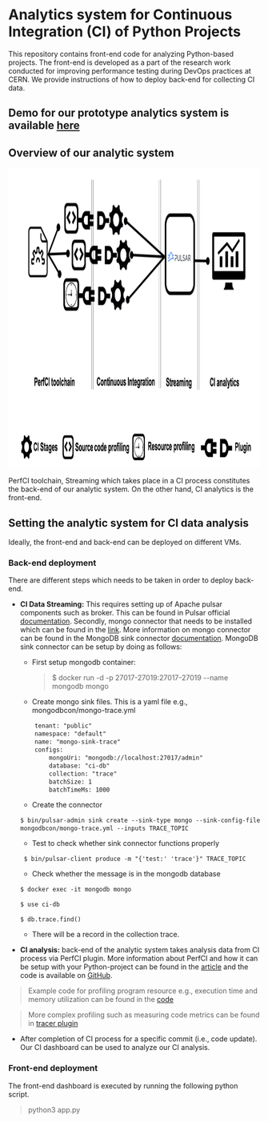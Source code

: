 # Analytics system for Continuous Integration (CI) of Python Projects

This repository contains front-end code for analyzing Python-based projects. The front-end is developed as a part of the research work conducted for improving performance testing during DevOps practices at CERN. We provide instructions of how to deploy back-end for collecting CI data.

## Demo for our prototype analytics system is available [here](http://129.16.123.244:8050/)

## Overview of our analytic system

<img src="./images/overview.png" alt="drawing" width="800" height="600"/>

PerfCI toolchain, Streaming which takes place in a CI process constitutes the back-end of our analytic system. On the other hand, CI analytics is the front-end.

## Setting the analytic system for CI data analysis

Ideally, the front-end and back-end can be deployed on different VMs.

### Back-end deployment

There are different steps which needs to be taken in order to deploy back-end.

- **CI Data Streaming:** This requires setting up of Apache pulsar components such as broker. This can be found in Pulsar official [documentation](https://pulsar.apache.org/). Secondly, mongo connector that needs to be installed which can be found in the [link](https://pulsar.apache.org/download/). More information on mongo connector can be found in the MongoDB sink connector [documentation](https://pulsar.apache.org/docs/en/io-mongo-sink/). MongoDB sink connector can be setup by doing as follows:

  - First setup mongodb container:
    > $ docker run -d -p 27017-27019:27017-27019 --name mongodb mongo
  - Create mongo sink files. This is a yaml file e.g., mongodbcon/mongo-trace.yml

  ```
      tenant: "public"
      namespace: "default"
      name: "mongo-sink-trace"
      configs:
          mongoUri: "mongodb://localhost:27017/admin"
          database: "ci-db"
          collection: "trace"
          batchSize: 1
          batchTimeMs: 1000
  ```

  - Create the connector

  ```
  $ bin/pulsar-admin sink create --sink-type mongo --sink-config-file mongodbcon/mongo-trace.yml --inputs TRACE_TOPIC
  ```

  - Test to check whether sink connector functions properly

  ```
   $ bin/pulsar-client produce -m "{'test:' 'trace'}" TRACE_TOPIC
  ```

  - Check whether the message is in the mongodb database

  ```
  $ docker exec -it mongodb mongo
  ```

  ```
  $ use ci-db
  ```

  ```
  $ db.trace.find()
  ```

  - There will be a record in the collection trace.

- **CI analysis:** back-end of the analytic system takes analysis data from CI process via PerfCI plugin. More information about PerfCI and how it can be setup with your Python-project can be found in the [article](https://ieeexplore.ieee.org/document/9286019) and the code is available on [GitHub](https://github.com/JesperStromblad/perfci).

> Example code for profiling program resource e.g., execution time and memory utilization can be found in the [code](https://github.com/JesperStromblad/perfci/blob/main/plugins/resourcecollector.py)

> More complex profiling such as measuring code metrics can be found in [tracer plugin](https://github.com/JesperStromblad/perfci/blob/main/plugins/tracer.py)

- After completion of CI process for a specific commit (i.e., code update). Our CI dashboard can be used to analyze our CI analysis.

### Front-end deployment

The front-end dashboard is executed by running the following python script.

> python3 app.py
